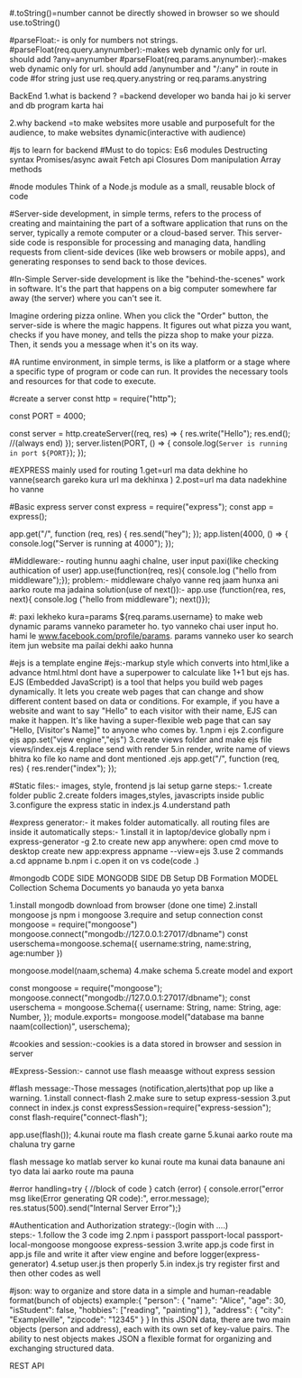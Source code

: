 #.toString()=number cannot be directly showed in browser so we should use.toString()

#parseFloat:- is only for numbers not strings. 
#parseFloat(req.query.anynumber):-makes web dynamic only for url. should add ?any=anynumber
#parseFloat(req.params.anynumber):-makes web dynamic only for url. should add /anynumber and "/:any" in route in code
#for string just use req.query.anystring or req.params.anystring

BackEnd
1.what is backend ?
=backend developer wo banda hai jo ki server and db program
karta hai

2.why backend
=to make websites more usable and purposefult for the
audience, to make websites dynamic(interactive with audience)

#js to learn for backend
#Must to do topics:
Es6 modules
Destructing syntax
Promises/async await
Fetch api
Closures
Dom manipulation
Array methods

#node modules
Think of a Node.js module as a small, reusable block of code

#Server-side development, in simple terms, refers to the process of creating and maintaining the part of a software application that runs on the server, typically a remote computer or a cloud-based server. This server-side code is responsible for processing and managing data, handling requests from client-side devices (like web browsers or mobile apps), and generating responses to send back to those devices.

#In-Simple
Server-side development is like the "behind-the-scenes" work in software. It's the part that happens on a big computer somewhere far away (the server) where you can't see it.

Imagine ordering pizza online. When you click the "Order" button, the server-side is where the magic happens. It figures out what pizza you want, checks if you have money, and tells the pizza shop to make your pizza. Then, it sends you a message when it's on its way.

#A runtime environment, in simple terms, is like a platform or a stage where a specific type of program or code can run. It provides the necessary tools and resources for that code to execute.

#create a server
const http = require("http");

const PORT = 4000;

const server = http.createServer((req, res) => {
  res.write("Hello");
  res.end(); //(always end)
});
server.listen(PORT, () => {
  console.log(`Server is running in port ${PORT}`);
});

#EXPRESS
mainly used for routing
1.get=url ma data dekhine ho vanne(search gareko kura url ma dekhinxa )
2.post=url ma data nadekhine ho vanne

#Basic express server
const express = require("express");
const app = express();

app.get("/", function (req, res) {
  res.send("hey");
});
app.listen(4000, () => {
  console.log("Server is running at 4000");
});

#Middleware:- routing hunnu aaghi chalne, user input paxi(like checking authication of user)
app.use(function(req, res){
console.log ("hello from middleware");});
problem:- middleware chalyo vanne req jaam hunxa ani aarko route ma jadaina
solution(use of next()):-
app.use (function(rea, res, next){
console.log ("hello from middleware");
next()});

#: paxi lekheko kura=params
${req.params.username} to make web dynamic
params vanneko parameter ho. tyo vanneko chai user input ho. hami le www.facebook.com/profile/params. params vanneko user ko search item jun website ma pailai dekhi aako hunna

#ejs is a template engine 
#ejs:-markup style which converts into html,like a advance html.html dont have a superpower to calculate like 1+1 but ejs has. EJS (Embedded JavaScript) is a tool that helps you build web pages dynamically. It lets you create web pages that can change and show different content based on data or conditions. For example, if you have a website and want to say "Hello" to each visitor with their name, EJS can make it happen. It's like having a super-flexible web page that can say "Hello, [Visitor's Name]" to anyone who comes by.
1.npm i ejs
2.configure ejs
app.set("view engine","ejs")
3.create views folder and make ejs file
views/index.ejs
4.replace send with render
5.in render, write name of views bhitra ko file ko name and dont mentioned .ejs
app.get("/", function (req, res) {
  res.render("index");
});

#Static files:- images, style, frontend js lai setup garne
steps:-
1.create folder public
2.create folders images,styles, javascripts inside public
3.configure the express static in index.js
4.understand path

#express generator:- it makes folder automatically. all routing files are inside it automatically
steps:-
1.install it in laptop/device globally
npm i express-generator -g
2.to create new app anywhere:
open cmd move to desktop
create new app:express appname --view=ejs
3.use 2 commands
a.cd appname
b.npm i
c.open it on vs code(code .)

#mongodb
CODE SIDE        MONGODB SIDE
DB Setup         DB Formation
MODEL            Collection
Schema           Documents
yo banauda       yo yeta banxa

1.install mongodb
download from browser (done one time)
2.install mongoose js
npm i mongoose
3.require and setup connection
const mongoose = require("mongoose")
mongoose.connect("mongodb://127.0.0.1:27017/dbname")
const userschema=mongoose.schema({
  username:string,
  name:string,
  age:number
})

mongoose.model(naam,schema)
4.make schema
5.create model and export

const mongoose = require("mongoose");
mongoose.connect("mongodb://127.0.0.1:27017/dbname");
const userschema = mongoose.Schema({
  username: String,
  name: String,
  age: Number,
});
module.exports= mongoose.model("database ma banne naam(collection)", userschema);

#cookies and session:-cookies is a data stored in browser and session in server

#Express-Session:- cannot use flash meaasge without express session

#flash message:-Those messages (notification,alerts)that pop up like a warning.
1.install connect-flash
2.make sure to setup express-session
3.put connect in index.js
const expressSession=require("express-session");
const flash-require("connect-flash");

app.use(flash());
4.kunai route ma flash create garne
5.kunai aarko route ma chaluna try garne

flash message ko matlab server ko kunai route ma kunai data banaune ani tyo data lai aarko route ma pauna

#error handling=try {
    //block of code
  } catch (error) {
    console.error("error msg like(Error generating QR code):", error.message);
    res.status(500).send("Internal Server Error");}

#Authentication and Authorization 
strategy:-(login with ....)    
steps:-
1.follow the 3 code img
2.npm i passport passport-local passport-local-mongoose mongoose express-session
3.write app.js code first in app.js file and write it after view engine and before logger(express-generator)
4.setup user.js then properly
5.in index.js try register first and then other codes as well

#json: way to organize and store data in a simple and human-readable format(bunch of objects)
example:{
  "person": {
    "name": "Alice",
    "age": 30,
    "isStudent": false,
    "hobbies": ["reading", "painting"]
  },
  "address": {
    "city": "Exampleville",
    "zipcode": "12345"
  }
}
In this JSON data, there are two main objects (person and address), each with its own set of key-value pairs. The ability to nest objects makes JSON a flexible format for organizing and exchanging structured data.

REST API